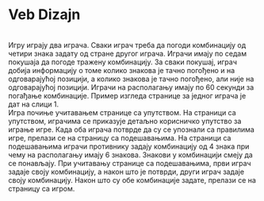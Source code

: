 <h1>Veb Dizajn</h1><br>
Игру играју два играча. Сваки играч треба да погоди комбинацију од четири знака задату од стране
другог играча. Играчи имају по седам покушаја да погоде тражену комбинацију. За сваки покушај,
играч добија информацију о томе колико знакова је тачно погођено и на одговарајућој позицији, а
колико знакова је тачно погођено, али није на одговарајућој позицији. Играчи на располагању имају по
60 секунди за погађање комбинације. Пример изгледа странице за једног играча је дат на слици 1.
<br>
Игра почиње учитавањем странице са упутством. На страници са упутством, играчима се приказује
детаљно корисничко упутство за играње игре. Када оба играча потврде да су се упознали са правилима
игре, прелази се на страницу са подешавањима. На страници са подешавањима играчи противнику
задају комбинацију од 4 знака при чему на располагању имају 6 знакова. Знакови у комбинацији смеју
да се понављају. При учитавању странице са подешавањима, први играч задаје своју комбинацију, а
након што је потврди, други играч задаје своју комбинацију. Након што су обе комбинације задате,
прелази се на страницу са игром.
